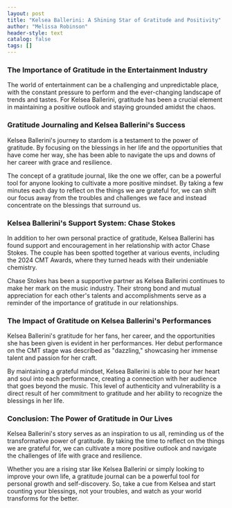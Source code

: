 ```yaml
---
layout: post
title: "Kelsea Ballerini: A Shining Star of Gratitude and Positivity"
author: "Melissa Robinson"
header-style: text
catalog: false
tags: []
---
```


### The Importance of Gratitude in the Entertainment Industry

The world of entertainment can be a challenging and unpredictable place, with the constant pressure to perform and the ever-changing landscape of trends and tastes. For Kelsea Ballerini, gratitude has been a crucial element in maintaining a positive outlook and staying grounded amidst the chaos.

### Gratitude Journaling and Kelsea Ballerini's Success

Kelsea Ballerini's journey to stardom is a testament to the power of gratitude. By focusing on the blessings in her life and the opportunities that have come her way, she has been able to navigate the ups and downs of her career with grace and resilience.

The concept of a gratitude journal, like the one we offer, can be a powerful tool for anyone looking to cultivate a more positive mindset. By taking a few minutes each day to reflect on the things we are grateful for, we can shift our focus away from the troubles and challenges we face and instead concentrate on the blessings that surround us.

### Kelsea Ballerini's Support System: Chase Stokes

In addition to her own personal practice of gratitude, Kelsea Ballerini has found support and encouragement in her relationship with actor Chase Stokes. The couple has been spotted together at various events, including the 2024 CMT Awards, where they turned heads with their undeniable chemistry.

Chase Stokes has been a supportive partner as Kelsea Ballerini continues to make her mark on the music industry. Their strong bond and mutual appreciation for each other's talents and accomplishments serve as a reminder of the importance of gratitude in our relationships.

### The Impact of Gratitude on Kelsea Ballerini's Performances

Kelsea Ballerini's gratitude for her fans, her career, and the opportunities she has been given is evident in her performances. Her debut performance on the CMT stage was described as "dazzling," showcasing her immense talent and passion for her craft.

By maintaining a grateful mindset, Kelsea Ballerini is able to pour her heart and soul into each performance, creating a connection with her audience that goes beyond the music. This level of authenticity and vulnerability is a direct result of her commitment to gratitude and her ability to recognize the blessings in her life.

### Conclusion: The Power of Gratitude in Our Lives

Kelsea Ballerini's story serves as an inspiration to us all, reminding us of the transformative power of gratitude. By taking the time to reflect on the things we are grateful for, we can cultivate a more positive outlook and navigate the challenges of life with grace and resilience.

Whether you are a rising star like Kelsea Ballerini or simply looking to improve your own life, a gratitude journal can be a powerful tool for personal growth and self-discovery. So, take a cue from Kelsea and start counting your blessings, not your troubles, and watch as your world transforms for the better.